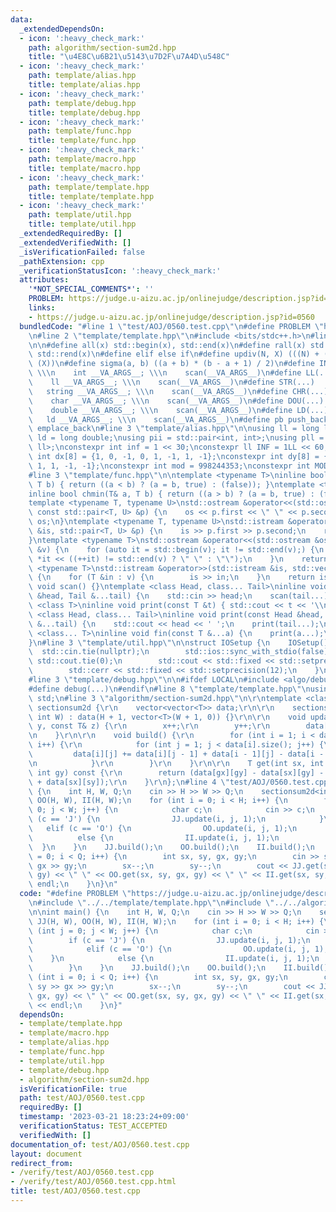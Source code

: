 ```yaml
---
data:
  _extendedDependsOn:
  - icon: ':heavy_check_mark:'
    path: algorithm/section-sum2d.hpp
    title: "\u4E8C\u6B21\u5143\u7D2F\u7A4D\u548C"
  - icon: ':heavy_check_mark:'
    path: template/alias.hpp
    title: template/alias.hpp
  - icon: ':heavy_check_mark:'
    path: template/debug.hpp
    title: template/debug.hpp
  - icon: ':heavy_check_mark:'
    path: template/func.hpp
    title: template/func.hpp
  - icon: ':heavy_check_mark:'
    path: template/macro.hpp
    title: template/macro.hpp
  - icon: ':heavy_check_mark:'
    path: template/template.hpp
    title: template/template.hpp
  - icon: ':heavy_check_mark:'
    path: template/util.hpp
    title: template/util.hpp
  _extendedRequiredBy: []
  _extendedVerifiedWith: []
  _isVerificationFailed: false
  _pathExtension: cpp
  _verificationStatusIcon: ':heavy_check_mark:'
  attributes:
    '*NOT_SPECIAL_COMMENTS*': ''
    PROBLEM: https://judge.u-aizu.ac.jp/onlinejudge/description.jsp?id=0560
    links:
    - https://judge.u-aizu.ac.jp/onlinejudge/description.jsp?id=0560
  bundledCode: "#line 1 \"test/AOJ/0560.test.cpp\"\n#define PROBLEM \"https://judge.u-aizu.ac.jp/onlinejudge/description.jsp?id=0560\"\
    \n#line 2 \"template/template.hpp\"\n#include <bits/stdc++.h>\n#line 3 \"template/macro.hpp\"\
    \n\n#define all(x) std::begin(x), std::end(x)\n#define rall(x) std::rbegin(x),\
    \ std::rend(x)\n#define elif else if\n#define updiv(N, X) (((N) + (X) - (1)) /\
    \ (X))\n#define sigma(a, b) ((a + b) * (b - a + 1) / 2)\n#define INT(...)    \
    \ \\\n    int __VA_ARGS__; \\\n    scan(__VA_ARGS__)\n#define LL(...)     \\\n\
    \    ll __VA_ARGS__; \\\n    scan(__VA_ARGS__)\n#define STR(...)        \\\n \
    \   string __VA_ARGS__; \\\n    scan(__VA_ARGS__)\n#define CHR(...)      \\\n\
    \    char __VA_ARGS__; \\\n    scan(__VA_ARGS__)\n#define DOU(...)        \\\n\
    \    double __VA_ARGS__; \\\n    scan(__VA_ARGS__)\n#define LD(...)     \\\n \
    \   ld __VA_ARGS__; \\\n    scan(__VA_ARGS__)\n#define pb push_back\n#define eb\
    \ emplace_back\n#line 3 \"template/alias.hpp\"\n\nusing ll = long long;\nusing\
    \ ld = long double;\nusing pii = std::pair<int, int>;\nusing pll = std::pair<ll,\
    \ ll>;\nconstexpr int inf = 1 << 30;\nconstexpr ll INF = 1LL << 60;\nconstexpr\
    \ int dx[8] = {1, 0, -1, 0, 1, -1, 1, -1};\nconstexpr int dy[8] = {0, 1, 0, -1,\
    \ 1, 1, -1, -1};\nconstexpr int mod = 998244353;\nconstexpr int MOD = 1e9 + 7;\n\
    #line 3 \"template/func.hpp\"\n\ntemplate <typename T>\ninline bool chmax(T& a,\
    \ T b) { return ((a < b) ? (a = b, true) : (false)); }\ntemplate <typename T>\n\
    inline bool chmin(T& a, T b) { return ((a > b) ? (a = b, true) : (false)); }\n\
    template <typename T, typename U>\nstd::ostream &operator<<(std::ostream &os,\
    \ const std::pair<T, U> &p) {\n    os << p.first << \" \" << p.second;\n    return\
    \ os;\n}\ntemplate <typename T, typename U>\nstd::istream &operator>>(std::istream\
    \ &is, std::pair<T, U> &p) {\n    is >> p.first >> p.second;\n    return is;\n\
    }\ntemplate <typename T>\nstd::ostream &operator<<(std::ostream &os, const std::vector<T>\
    \ &v) {\n    for (auto it = std::begin(v); it != std::end(v);) {\n        os <<\
    \ *it << ((++it) != std::end(v) ? \" \" : \"\");\n    }\n    return os;\n}\ntemplate\
    \ <typename T>\nstd::istream &operator>>(std::istream &is, std::vector<T> &v)\
    \ {\n    for (T &in : v) {\n        is >> in;\n    }\n    return is;\n}\ninline\
    \ void scan() {}\ntemplate <class Head, class... Tail>\ninline void scan(Head\
    \ &head, Tail &...tail) {\n    std::cin >> head;\n    scan(tail...);\n}\ntemplate\
    \ <class T>\ninline void print(const T &t) { std::cout << t << '\\n'; }\ntemplate\
    \ <class Head, class... Tail>\ninline void print(const Head &head, const Tail\
    \ &...tail) {\n    std::cout << head << ' ';\n    print(tail...);\n}\ntemplate\
    \ <class... T>\ninline void fin(const T &...a) {\n    print(a...);\n    exit(0);\n\
    }\n#line 3 \"template/util.hpp\"\n\nstruct IOSetup {\n    IOSetup() {\n      \
    \  std::cin.tie(nullptr);\n        std::ios::sync_with_stdio(false);\n       \
    \ std::cout.tie(0);\n        std::cout << std::fixed << std::setprecision(12);\n\
    \        std::cerr << std::fixed << std::setprecision(12);\n    }\n} IOSetup;\n\
    #line 3 \"template/debug.hpp\"\n\n#ifdef LOCAL\n#include <algo/debug.hpp>\n#else\n\
    #define debug(...)\n#endif\n#line 8 \"template/template.hpp\"\nusing namespace\
    \ std;\n#line 3 \"algorithm/section-sum2d.hpp\"\n\r\ntemplate <class T>\r\nstruct\
    \ sectionsum2d {\r\n    vector<vector<T>> data;\r\n\r\n    sectionsum2d(int H,\
    \ int W) : data(H + 1, vector<T>(W + 1, 0)) {}\r\n\r\n    void update(int x, int\
    \ y, const T& z) {\r\n        x++;\r\n        y++;\r\n        data[x][y] = z;\r\
    \n    }\r\n\r\n    void build() {\r\n        for (int i = 1; i < data.size();\
    \ i++) {\r\n            for (int j = 1; j < data[i].size(); j++) {\r\n       \
    \         data[i][j] += data[i][j - 1] + data[i - 1][j] - data[i - 1][j - 1];\r\
    \n            }\r\n        }\r\n    }\r\n\r\n    T get(int sx, int sy, int gx,\
    \ int gy) const {\r\n        return (data[gx][gy] - data[sx][gy] - data[gx][sy]\
    \ + data[sx][sy]);\r\n    }\r\n};\n#line 4 \"test/AOJ/0560.test.cpp\"\n\nint main()\
    \ {\n    int H, W, Q;\n    cin >> H >> W >> Q;\n    sectionsum2d<int> JJ(H, W),\
    \ OO(H, W), II(H, W);\n    for (int i = 0; i < H; i++) {\n        for (int j =\
    \ 0; j < W; j++) {\n            char c;\n            cin >> c;\n            if\
    \ (c == 'J') {\n                JJ.update(i, j, 1);\n            }\n         \
    \   elif (c == 'O') {\n                OO.update(i, j, 1);\n            }\n  \
    \          else {\n                II.update(i, j, 1);\n            }\n      \
    \  }\n    }\n    JJ.build();\n    OO.build();\n    II.build();\n    for (int i\
    \ = 0; i < Q; i++) {\n        int sx, sy, gx, gy;\n        cin >> sx >> sy >>\
    \ gx >> gy;\n        sx--;\n        sy--;\n        cout << JJ.get(sx, sy, gx,\
    \ gy) << \" \" << OO.get(sx, sy, gx, gy) << \" \" << II.get(sx, sy, gx, gy) <<\
    \ endl;\n    }\n}\n"
  code: "#define PROBLEM \"https://judge.u-aizu.ac.jp/onlinejudge/description.jsp?id=0560\"\
    \n#include \"../../template/template.hpp\"\n#include \"../../algorithm/section-sum2d.hpp\"\
    \n\nint main() {\n    int H, W, Q;\n    cin >> H >> W >> Q;\n    sectionsum2d<int>\
    \ JJ(H, W), OO(H, W), II(H, W);\n    for (int i = 0; i < H; i++) {\n        for\
    \ (int j = 0; j < W; j++) {\n            char c;\n            cin >> c;\n    \
    \        if (c == 'J') {\n                JJ.update(i, j, 1);\n            }\n\
    \            elif (c == 'O') {\n                OO.update(i, j, 1);\n        \
    \    }\n            else {\n                II.update(i, j, 1);\n            }\n\
    \        }\n    }\n    JJ.build();\n    OO.build();\n    II.build();\n    for\
    \ (int i = 0; i < Q; i++) {\n        int sx, sy, gx, gy;\n        cin >> sx >>\
    \ sy >> gx >> gy;\n        sx--;\n        sy--;\n        cout << JJ.get(sx, sy,\
    \ gx, gy) << \" \" << OO.get(sx, sy, gx, gy) << \" \" << II.get(sx, sy, gx, gy)\
    \ << endl;\n    }\n}"
  dependsOn:
  - template/template.hpp
  - template/macro.hpp
  - template/alias.hpp
  - template/func.hpp
  - template/util.hpp
  - template/debug.hpp
  - algorithm/section-sum2d.hpp
  isVerificationFile: true
  path: test/AOJ/0560.test.cpp
  requiredBy: []
  timestamp: '2023-03-21 18:23:24+09:00'
  verificationStatus: TEST_ACCEPTED
  verifiedWith: []
documentation_of: test/AOJ/0560.test.cpp
layout: document
redirect_from:
- /verify/test/AOJ/0560.test.cpp
- /verify/test/AOJ/0560.test.cpp.html
title: test/AOJ/0560.test.cpp
---
```

